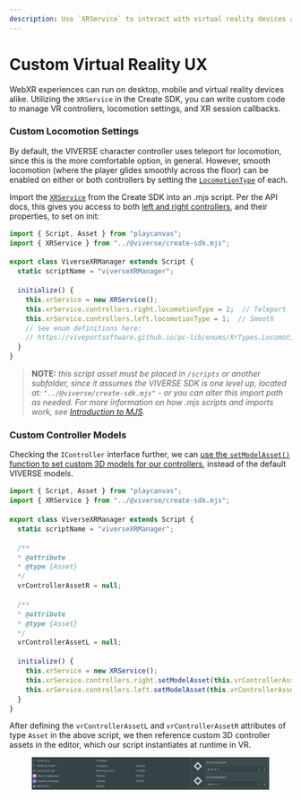 ```yaml
---
description: Use `XRService` to interact with virtual reality devices and controllers
---
```


# Custom Virtual Reality UX

WebXR experiences can run on desktop, mobile and virtual reality devices alike. Utilizing the `XRService` in the Create SDK, you can write custom code to manage VR controllers, locomotion settings, and XR session callbacks.

### Custom Locomotion Settings

By default, the VIVERSE character controller uses teleport for locomotion, since this is the more comfortable option, in general. However, smooth locomotion (where the player glides smoothly across the floor) can be enabled on either or both controllers by setting the [`LocomotionType`](https://viveportsoftware.github.io/pc-lib/enums/XrTypes.LocomotionTypes.html) of each.

Import the [`XRService`](https://viveportsoftware.github.io/pc-lib/classes/XrService.html) from the Create SDK into an .mjs script. Per the API docs, this gives you access to both [left and right controllers](https://viveportsoftware.github.io/pc-lib/classes/XrService.html#controllers), and their properties, to set on init:

```javascript
import { Script, Asset } from "playcanvas";
import { XRService } from "../@viverse/create-sdk.mjs";

export class ViverseXRManager extends Script {
  static scriptName = "viverseXRManager";
  
  initialize() {
    this.xrService = new XRService();
    this.xrService.controllers.right.locomotionType = 2;  // Teleport
    this.xrService.controllers.left.locomotionType = 1;  // Smooth
    // See enum definitions here:
    // https://viveportsoftware.github.io/pc-lib/enums/XrTypes.LocomotionTypes.html
  }
}
```

> **NOTE:** _this script asset must be placed in `/scripts` or another subfolder, since it assumes the VIVERSE SDK is one level up, located at: `"../@viverse/create-sdk.mjs"` - or you can alter this import path as needed. For more information on how .mjs scripts and imports work, see_ [_Introduction to MJS_](introduction-to-mjs.md)_._

### Custom Controller Models

Checking the `IController` interface further, we can [use the `setModelAsset()` function to set custom 3D models for our controllers](https://viveportsoftware.github.io/pc-lib/interfaces/IXrController.html#setModelAsset.setModelAsset-1), instead of the default VIVERSE models.

```javascript
import { Script, Asset } from "playcanvas";
import { XRService } from "../@viverse/create-sdk.mjs";

export class ViverseXRManager extends Script {
  static scriptName = "viverseXRManager";
  
  /**
  * @attribute
  * @type {Asset}
  */
  vrControllerAssetR = null;

  /**
  * @attribute
  * @type {Asset}
  */
  vrControllerAssetL = null;

  initialize() {
    this.xrService = new XRService();
    this.xrService.controllers.right.setModelAsset(this.vrControllerAssetR);
    this.xrService.controllers.left.setModelAsset(this.vrControllerAssetL);
  }
}
```

After defining the `vrControllerAssetL` and `vrControllerAssetR` attributes of type `Asset` in the above script, we then reference custom 3D controller assets in the editor, which our script instantiates at runtime in VR.

<figure><img src="../../.gitbook/assets/image (744).png" alt=""><figcaption></figcaption></figure>


